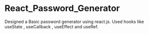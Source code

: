 # React_Password_Generator
Designed a Basic password generator using react.js. Used hooks like useState , useCallback , useEffect and useRef.
